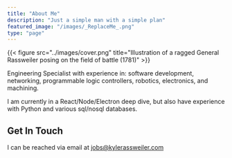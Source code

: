 ```yaml
---
title: "About Me"
description: "Just a simple man with a simple plan"
featured_image: "/images/_ReplaceMe_.png"
type: "page"
---
```

{{< figure src="../images/cover.png" title="Illustration of a ragged General Rassweiler posing on the field of battle (1781)" >}}

Engineering Specialist with experience in: software development, networking, programmable logic controllers, robotics, electronics, and machining.

I am currently in a React/Node/Electron deep dive, but also have experience with Python and various sql/nosql databases.

## Get In Touch

I can be reached via email at [jobs@kylerassweiler.com](mailto:jobs@kylerassweiler.com)
